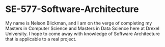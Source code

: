# SE-577-Software-Architecture

My name is Nelson Blickman, and I am on the verge of completing my Masters in Computer Science and Masters in Data Science here at Drexel University.  I hope to come away with knowledge of Software Architecture that is applicable to a real project.

